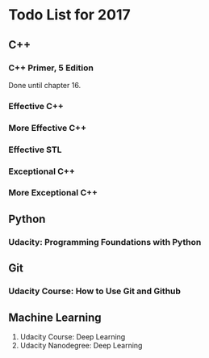# Todo List for 2017

## C++


###  C++ Primer, 5 Edition
Done until chapter 16.

### Effective C++

### More Effective C++

### Effective STL

### Exceptional C++

### More Exceptional C++




## Python

###  Udacity: Programming Foundations with Python



## Git

### Udacity Course: How to Use Git and Github


## Machine Learning

1. Udacity Course: Deep Learning
2. Udacity Nanodegree: Deep Learning




